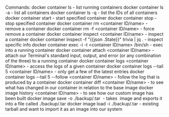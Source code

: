 Commands:
docker container ls                                         - list running containers
docker container ls -a                                      - list all containers
docker container ls -q                                      - list the IDs of all containers
docker container start <container name>                     - start specified container
docker container stop <container name>                      - stop specified container
docker container rm <container ID/name>                     - remove a container
docker container rm -f <container ID/name>                  - force remove a container
docker container inspect <container ID/name>                - inspect a container
docker container inspect -f "{{json .State}}" trivia | jq . - inspect specific info
docker container exec -i -t <container ID/name> /bin/sh     - exec into a running container
docker container attach <container ID/name>                 - attach our Terminal's standard input, output, and error (or any combination of the three) to a running container
docker container logs <container ID/name>                   - access the logs of a given container
docker container logs --tail 5 <container ID/name>          - only get a few of the latest entries
docker container logs --tail 5 --follow <container ID/name> - follow the log that is produced by a container
docker container diff <container ID/name>                   - to see what has changed in our container in relation to the base image
docker image history <container ID/name>                    - to see how our custom image has been built
docker image save -o ./backup/<file name>.tar <image name>  - takes <image name> image and exports it into a file called ./backup/<file name>.tar
docker image load -i ./backup/<file name>.tar               - existing tarball and want to import it as an image into our system